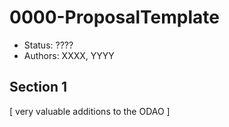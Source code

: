 # 0000-ProposalTemplate

- Status: ????
- Authors: XXXX, YYYY

## Section 1

[ very valuable additions to the ODAO ]
